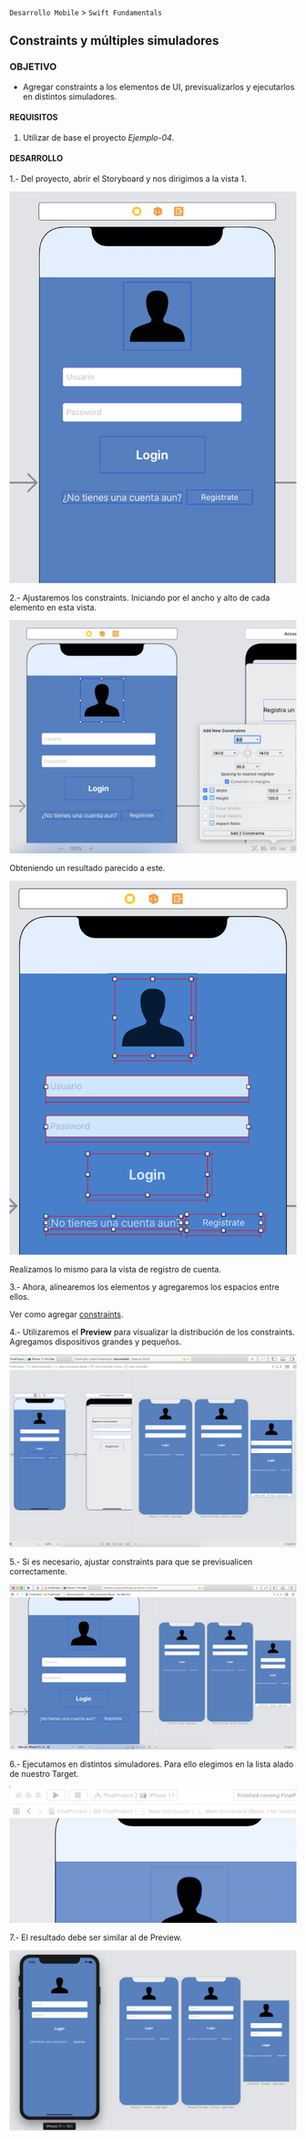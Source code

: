 
`Desarrollo Mobile` > `Swift Fundamentals`

## Constraints y múltiples simuladores

### OBJETIVO

- Agregar constraints a los elementos de UI, previsualizarlos y ejecutarlos en distintos simuladores.

#### REQUISITOS

1. Utilizar de base el proyecto *Ejemplo-04*.

#### DESARROLLO

1.- Del proyecto, abrir el Storyboard y nos dirigimos a la vista 1.

![](1.png)

2.- Ajustaremos los constraints. Iniciando por el ancho y alto de cada elemento en esta vista.

![](2.png)

Obteniendo un resultado parecido a este.

![](3.png)

Realizamos lo mismo para la vista de registro de cuenta.

3.- Ahora, alinearemos los elementos y agregaremos los espacios entre ellos.

Ver como agregar [constraints](constraints).

4.- Utilizaremos el **Preview** para visualizar la distribución de los constraints. Agregamos dispositivos grandes y pequeños.

![](4.png)

5.- Si es necesario, ajustar constraints para que se previsualicen correctamente.

![](5.png)

6.- Ejecutamos en distintos simuladores. Para ello elegimos en la lista alado de nuestro Target.

![](6.gif)

7.- El resultado debe ser similar al de Preview.

![](7.png)

